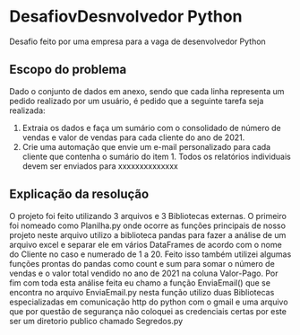 # DesafiovDesnvolvedor Python
Desafio feito por uma empresa para a vaga de desenvolvedor Python 

## Escopo do problema
Dado o conjunto de dados em anexo, sendo que cada linha representa um pedido realizado por um
usuário, é pedido que a seguinte tarefa seja realizada:

1. Extraia os dados e faça um sumário com o consolidado de número de vendas e valor de
vendas para cada cliente do ano de 2021.
2. Crie uma automação que envie um e-mail personalizado para cada cliente que contenha o
sumário do item 1. Todos os relatórios individuais devem ser enviados para xxxxxxxxxxxxxx

## Explicação da resolução 
O projeto foi feito utilizando 3 arquivos e 3 Bibliotecas externas.
O primeiro foi nomeado como Planilha.py onde ocorre as funções principais de nosso projeto neste
arquivo utilizo a biblioteca pandas para fazer a análise de um arquivo excel e separar ele em vários DataFrames
de acordo com o nome do Cliente no caso e numerado de 1 a 20.
Feito isso também utilizei algumas funções prontas do pandas como count e sum para somar o número de vendas e o valor total vendido no ano de 2021 
na coluna Valor-Pago.
Por fim com toda esta análise feita eu chamo a função EnviaEmail() que se encontra no arquivo EnviaEmail.py nesta função utilizo duas Bibliotecas especializadas em 
comunicação http do python com o gmail e uma arquivo que por questão de segurança não coloquei as credenciais certas por este ser um diretorio publico chamado Segredos.py
